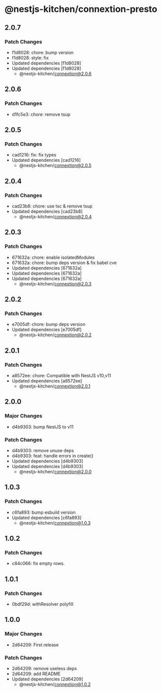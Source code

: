 # @nestjs-kitchen/connextion-presto

## 2.0.7

### Patch Changes

- f1d8028: chore: bump version
- f1d8028: style: fix
- Updated dependencies [f1d8028]
- Updated dependencies [f1d8028]
  - @nestjs-kitchen/connextion@2.0.6

## 2.0.6

### Patch Changes

- d1fc5e3: chore: remove tsup

## 2.0.5

### Patch Changes

- cad1216: fix: fix types
- Updated dependencies [cad1216]
  - @nestjs-kitchen/connextion@2.0.5

## 2.0.4

### Patch Changes

- cad23b8: chore: use tsc & remove tsup
- Updated dependencies [cad23b8]
  - @nestjs-kitchen/connextion@2.0.4

## 2.0.3

### Patch Changes

- 671632a: chore: enable isolatedModules
- 671632a: chore: bump deps version & fix babel cve
- Updated dependencies [671632a]
- Updated dependencies [671632a]
- Updated dependencies [671632a]
  - @nestjs-kitchen/connextion@2.0.3

## 2.0.2

### Patch Changes

- e7005df: chore: bump deps version
- Updated dependencies [e7005df]
  - @nestjs-kitchen/connextion@2.0.2

## 2.0.1

### Patch Changes

- a8572ee: chore: Compatible with NestJS v10,v11
- Updated dependencies [a8572ee]
  - @nestjs-kitchen/connextion@2.0.1

## 2.0.0

### Major Changes

- d4b9303: bump NestJS to v11

### Patch Changes

- d4b9303: remove unuse deps
- d4b9303: feat: handle errors in create()
- Updated dependencies [d4b9303]
- Updated dependencies [d4b9303]
  - @nestjs-kitchen/connextion@2.0.0

## 1.0.3

### Patch Changes

- c6fa893: bump esbuild version
- Updated dependencies [c6fa893]
  - @nestjs-kitchen/connextion@1.0.3

## 1.0.2

### Patch Changes

- c84c066: fix empty rows.

## 1.0.1

### Patch Changes

- 0bdf29d: withResolver polyfill

## 1.0.0

### Major Changes

- 2d64209: First release

### Patch Changes

- 2d64209: remove useless deps
- 2d64209: add README
- Updated dependencies [2d64209]
  - @nestjs-kitchen/connextion@1.0.2
